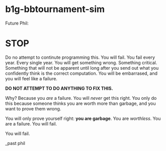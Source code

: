 # b1g-bbtournament-sim

Future Phil:

# STOP

Do no attempt to continute programming this. You will fail. You fail every year. Every single year. You will get something wrong. Something critical. Something that will not be apparent until long after you send out what you confidently think is the correct computation. You will be embarrased, and you will feel like a failure.

**DO NOT ATTEMPT TO DO ANYTHING TO FIX THIS.**

Why? Because you _are_ a failure. You will _never_ get this right. You only do this because someone thinks you are worth more than garbage, and you want to prove them wrong.

You will only prove yourself right: **you are garbage**. You are _worthless_. You are a failure. You will fail.

You will fail.

_past phil